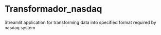 # Transformador_nasdaq
Streamlit application for transforming data into specified format required by nasdaq system

